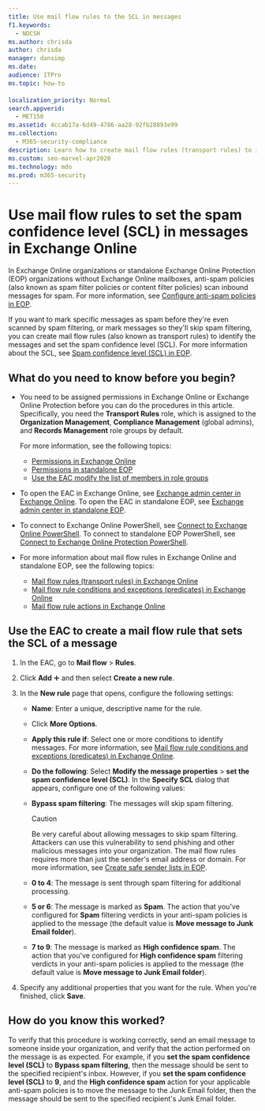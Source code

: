 ```yaml
---
title: Use mail flow rules to the SCL in messages
f1.keywords: 
  - NOCSH
ms.author: chrisda
author: chrisda
manager: dansimp
ms.date: 
audience: ITPro
ms.topic: how-to

localization_priority: Normal
search.appverid: 
  - MET150
ms.assetid: 4ccab17a-6d49-4786-aa28-92fb28893e99
ms.collection: 
  - M365-security-compliance
description: Learn how to create mail flow rules (transport rules) to identify messages and set the spam confidence level (SCL) of messages in Exchange Online Protection.
ms.custom: seo-marvel-apr2020
ms.technology: mdo
ms.prod: m365-security
---
```


# Use mail flow rules to set the spam confidence level (SCL) in messages in Exchange Online

In Exchange Online organizations or standalone Exchange Online Protection (EOP) organizations without Exchange Online mailboxes, anti-spam policies (also known as spam filter policies or content filter policies) scan inbound messages for spam. For more information, see [Configure anti-spam policies in EOP](/microsoft-365/security/office-365-security/configure-your-spam-filter-policies).

If you want to mark specific messages as spam before they're even scanned by spam filtering, or mark messages so they'll skip spam filtering, you can create mail flow rules (also known as transport rules) to identify the messages and set the spam confidence level (SCL). For more information about the SCL, see [Spam confidence level (SCL) in EOP](/microsoft-365/security/office-365-security/spam-confidence-levels).

## What do you need to know before you begin?

- You need to be assigned permissions in Exchange Online or Exchange Online Protection before you can do the procedures in this article. Specifically, you need the **Transport Rules** role, which is assigned to the **Organization Management**, **Compliance Management** (global admins), and **Records Management** role groups by default.

  For more information, see the following topics:

  - [Permissions in Exchange Online](../../permissions-exo/permissions-exo.md)
  - [Permissions in standalone EOP](/microsoft-365/security/office-365-security/feature-permissions-in-eop)
  - [Use the EAC modify the list of members in role groups](/microsoft-365/security/office-365-security/manage-admin-role-group-permissions-in-eop#use-the-eac-modify-the-list-of-members-in-role-groups)

- To open the EAC in Exchange Online, see [Exchange admin center in Exchange Online](../../exchange-admin-center.md). To open the EAC in standalone EOP, see [Exchange admin center in standalone EOP](/microsoft-365/security/office-365-security/exchange-admin-center-in-exchange-online-protection-eop).

- To connect to Exchange Online PowerShell, see [Connect to Exchange Online PowerShell](/powershell/exchange/connect-to-exchange-online-powershell). To connect to standalone EOP PowerShell, see [Connect to Exchange Online Protection PowerShell](/powershell/exchange/connect-to-exchange-online-protection-powershell).

- For more information about mail flow rules in Exchange Online and standalone EOP, see the following topics:
  - [Mail flow rules (transport rules) in Exchange Online](mail-flow-rules.md)
  - [Mail flow rule conditions and exceptions (predicates) in Exchange Online](conditions-and-exceptions.md)
  - [Mail flow rule actions in Exchange Online](mail-flow-rule-actions.md)

## Use the EAC to create a mail flow rule that sets the SCL of a message

1. In the EAC, go to **Mail flow** \> **Rules**.

2. Click **Add** ![Add icon](../../media/ITPro-EAC-AddIcon.png) and then select **Create a new rule**.

3. In the **New rule** page that opens, configure the following settings:

   - **Name**: Enter a unique, descriptive name for the rule.

   - Click **More Options**.

   - **Apply this rule if**: Select one or more conditions to identify messages. For more information, see [Mail flow rule conditions and exceptions (predicates) in Exchange Online](conditions-and-exceptions.md).

   - **Do the following**: Select **Modify the message properties** \> **set the spam confidence level (SCL)**. In the **Specify SCL** dialog that appears, configure one of the following values:

   - **Bypass spam filtering**: The messages will skip spam filtering.

     > [!CAUTION]
     > Be very careful about allowing messages to skip spam filtering. Attackers can use this vulnerability to send phishing and other malicious messages into your organization. The mail flow rules requires more than just the sender's email address or domain. For more information, see [Create safe sender lists in EOP](/microsoft-365/security/office-365-security/create-safe-sender-lists-in-office-365).

   - **0 to 4**: The message is sent through spam filtering for additional processing.

   - **5 or 6**: The message is marked as **Spam**. The action that you've configured for **Spam** filtering verdicts in your anti-spam policies is applied to the message (the default value is **Move message to Junk Email folder**).

   - **7 to 9**: The message is marked as **High confidence spam**. The action that you've configured for **High confidence spam** filtering verdicts in your anti-spam policies is applied to the message (the default value is **Move message to Junk Email folder**).

4. Specify any additional properties that you want for the rule. When you're finished, click **Save**.

## How do you know this worked?

To verify that this procedure is working correctly, send an email message to someone inside your organization, and verify that the action performed on the message is as expected. For example, if you **set the spam confidence level (SCL)** to **Bypass spam filtering**, then the message should be sent to the specified recipient's inbox. However, if you **set the spam confidence level (SCL)** to **9**, and the **High confidence spam** action for your applicable anti-spam policies is to move the message to the Junk Email folder, then the message should be sent to the specified recipient's Junk Email folder.
